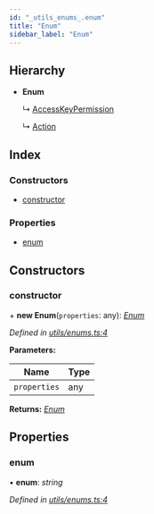 ```yaml
---
id: "_utils_enums_.enum"
title: "Enum"
sidebar_label: "Enum"
---
```


## Hierarchy

* **Enum**

  ↳ [AccessKeyPermission](_transaction_.accesskeypermission.md)

  ↳ [Action](_transaction_.action.md)

## Index

### Constructors

* [constructor](_utils_enums_.enum.md#constructor)

### Properties

* [enum](_utils_enums_.enum.md#enum)

## Constructors

###  constructor

\+ **new Enum**(`properties`: any): *[Enum](_utils_enums_.enum.md)*

*Defined in [utils/enums.ts:4](https://github.com/nearprotocol/nearlib/blob/948b404/src.ts/utils/enums.ts#L4)*

**Parameters:**

Name | Type |
------ | ------ |
`properties` | any |

**Returns:** *[Enum](_utils_enums_.enum.md)*

## Properties

###  enum

• **enum**: *string*

*Defined in [utils/enums.ts:4](https://github.com/nearprotocol/nearlib/blob/948b404/src.ts/utils/enums.ts#L4)*
